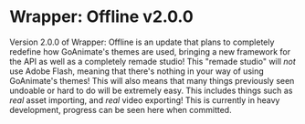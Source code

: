 # Wrapper: Offline v2.0.0
Version 2.0.0 of Wrapper: Offline is an update that plans to completely redefine how GoAnimate's themes are used, bringing a new framework for the API as well as a completely remade studio! This "remade studio" will *not* use Adobe Flash, meaning that there's nothing in your way of using GoAnimate's themes! This will also means that many things previously seen undoable or hard to do will be extremely easy. This includes things such as *real* asset importing, and *real* video exporting! This is currently in heavy development, progress can be seen here when committed.
